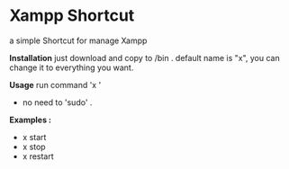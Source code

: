 # Xampp Shortcut
a simple Shortcut for manage Xampp

 **Installation** 
  just download and copy to /bin .
  default name is "x",
  you can change it to everything you want.

 **Usage**
  run command 'x <xampp option>'
   - no need to 'sudo' .

 **Examples :**
  - x start
  - x stop
  - x restart
